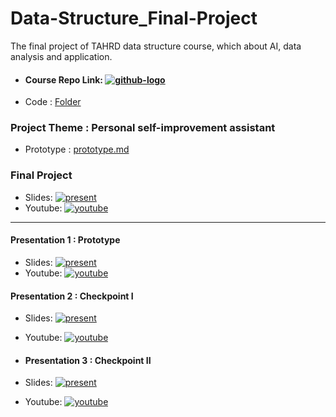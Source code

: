 # Data-Structure_Final-Project
The final project of TAHRD data structure course, which about AI, data analysis and application.
- #### Course Repo Link: [![github-logo](https://github.com/user-attachments/assets/1f81ff1c-16c0-40f2-8595-5a1225d25835)](https://github.com/YunzhenYang-collection/Data-Structure/tree/main)

- Code : [Folder](https://github.com/YunzhenYang-collection/Data-Structure_Final-Project/tree/main/mindy/mindy_flask)
### Project Theme : Personal self-improvement assistant
- Prototype : [prototype.md](https://github.com/YunzhenYang-collection/Data-Structure_Final-Project/blob/main/prototype.md)

### Final Project 
- Slides:  [![present](https://github.com/user-attachments/assets/c0a9faab-ff80-459f-8980-a55475515b1d)](https://www.canva.com/design/DAGpOuaqoSg/GfOBQVFyGvcmnkBERnDP6A/view?utm_content=DAGpOuaqoSg&utm_campaign=designshare&utm_medium=link2&utm_source=uniquelinks&utlId=hf5790d9a64)
- Youtube: [![youtube](https://github.com/user-attachments/assets/c8c1ee67-36d8-40e3-a461-a77c50c40546)](https://youtu.be/52kTMWIcStM)
---
#### Presentation 1 :  Prototype 
- Slides: [![present](https://github.com/user-attachments/assets/c0a9faab-ff80-459f-8980-a55475515b1d)](https://www.canva.com/design/DAGj9AQ4ygE/MyS8U03kBWk9X4zEW9S5rQ/view?utm_content=DAGj9AQ4ygE&utm_campaign=designshare&utm_medium=link2&utm_source=uniquelinks&utlId=h683f1beda6)
- Youtube: [![youtube](https://github.com/user-attachments/assets/c8c1ee67-36d8-40e3-a461-a77c50c40546)](https://youtu.be/p0YQKOoa6e0)

#### Presentation 2 :  Checkpoint I
- Slides:  [![present](https://github.com/user-attachments/assets/c0a9faab-ff80-459f-8980-a55475515b1d)](https://www.canva.com/design/DAGkCPTGSmo/3ZoeB_ek75T_Zd4XDpNp6Q/view?utm_content=DAGkCPTGSmo&utm_campaign=designshare&utm_medium=link2&utm_source=uniquelinks&utlId=h769b8e7cc6)
- Youtube: [![youtube](https://github.com/user-attachments/assets/c8c1ee67-36d8-40e3-a461-a77c50c40546)](https://youtu.be/Pjx4xH7yrRE)

- #### Presentation 3 :  Checkpoint II
- Slides:  [![present](https://github.com/user-attachments/assets/c0a9faab-ff80-459f-8980-a55475515b1d)](https://www.canva.com/design/DAGmlsrv_GI/0h5GG23bB4PoBgnwyQnKww/view?utm_content=DAGmlsrv_GI&utm_campaign=designshare&utm_medium=link2&utm_source=uniquelinks&utlId=h3e2cdb1109)
- Youtube: [![youtube](https://github.com/user-attachments/assets/c8c1ee67-36d8-40e3-a461-a77c50c40546)](https://youtu.be/kjWxW58oR74)



